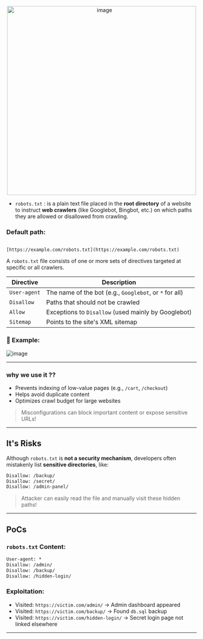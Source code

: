 
<p align="center">
  <img src="https://github.com/user-attachments/assets/beaabdff-7c5e-43cc-b8df-27427eb1160a" alt="image" width="500" />
</p>

- `robots.txt` : is a plain text file placed in the **root directory** of a website to instruct **web crawlers** (like Googlebot, Bingbot, etc.) on which paths they are allowed or disallowed from crawling.

### Default path:
```

[https://example.com/robots.txt](https://example.com/robots.txt)

````

A `robots.txt` file consists of one or more sets of directives targeted at specific or all crawlers.

| Directive     | Description                                              |
|---------------|----------------------------------------------------------|
| `User-agent`  | The name of the bot (e.g., `Googlebot`, or `*` for all)  |
| `Disallow`    | Paths that should not be crawled                         |
| `Allow`       | Exceptions to `Disallow` (used mainly by Googlebot)      |
| `Sitemap`     | Points to the site's XML sitemap                         |


### 🧾 Example:

![image](https://github.com/user-attachments/assets/3382b890-8ba4-4749-82e4-ca23400cfe41)

---

### why we use it ?? 

*  Prevents indexing of low-value pages (e.g., `/cart`, `/checkout`)
*  Helps avoid duplicate content
*  Optimizes crawl budget for large websites

> Misconfigurations can block important content or expose sensitive URLs!

---

## It's Risks

Although `robots.txt` is **not a security mechanism**, developers often mistakenly list **sensitive directories**, like:

```txt
Disallow: /backup/
Disallow: /secret/
Disallow: /admin-panel/
```

> Attacker can easily read the file and manually visit these hidden paths!

---


## PoCs

###  `robots.txt` Content:

```txt
User-agent: *
Disallow: /admin/
Disallow: /backup/
Disallow: /hidden-login/
```

###  Exploitation:

* Visited: `https://victim.com/admin/` → Admin dashboard appeared
* Visited: `https://victim.com/backup/` → Found `db.sql` backup
* Visited: `https://victim.com/hidden-login/` → Secret login page not linked elsewhere

---
